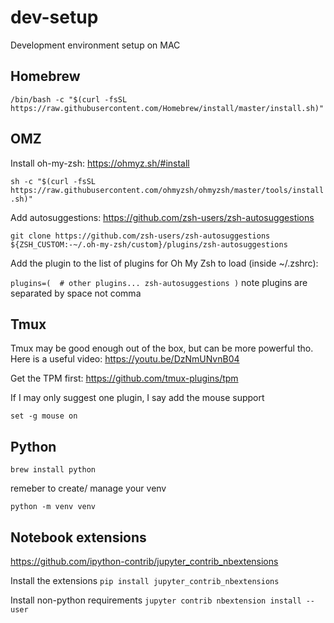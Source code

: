 # dev-setup
Development environment setup on MAC

## Homebrew
`/bin/bash -c "$(curl -fsSL https://raw.githubusercontent.com/Homebrew/install/master/install.sh)"`

## OMZ
Install oh-my-zsh: https://ohmyz.sh/#install

`sh -c "$(curl -fsSL https://raw.githubusercontent.com/ohmyzsh/ohmyzsh/master/tools/install.sh)"`

Add autosuggestions: https://github.com/zsh-users/zsh-autosuggestions

`git clone https://github.com/zsh-users/zsh-autosuggestions ${ZSH_CUSTOM:-~/.oh-my-zsh/custom}/plugins/zsh-autosuggestions`

Add the plugin to the list of plugins for Oh My Zsh to load (inside ~/.zshrc):

`plugins=( 
    # other plugins...
    zsh-autosuggestions
)`
note plugins are separated by space not comma

## Tmux 
Tmux may be good enough out of the box, but can be more powerful tho. Here is a useful video: https://youtu.be/DzNmUNvnB04

Get the TPM first: https://github.com/tmux-plugins/tpm

If I may only suggest one plugin, I say add the mouse support

`set -g mouse on`

## Python
`brew install python`

remeber to create/ manage your venv

`python -m venv venv`

## Notebook extensions
https://github.com/ipython-contrib/jupyter_contrib_nbextensions

Install the extensions
`pip install jupyter_contrib_nbextensions`

Install non-python requirements
`jupyter contrib nbextension install --user`
